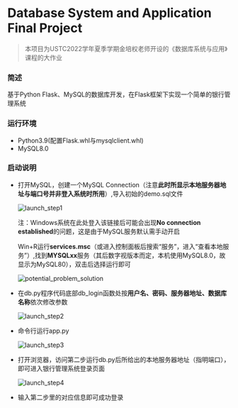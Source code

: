 # Database System and Application Final Project

>  本项目为USTC2022学年夏季学期金培权老师开设的《数据库系统与应用》课程的大作业

### 简述 ###

基于Python Flask、MySQL的数据库开发，在Flask框架下实现一个简单的银行管理系统

### 运行环境 ##

- Python3.9(配置Flask.whl与mysqlclient.whl)
- MySQL8.0

### 启动说明 ###

- 打开MySQL，创建一个MySQL Connection（注意**此时所显示本地服务器地址与端口号并非登入系统时所用**）,导入初始的demo.sql文件

  ![launch_step1](D:\Github\Database-System-and-Application-Final-Project\pics\launch_step1.jpg)

  注：Windows系统在此处登入该链接后可能会出现**No connection established**的问题，这是由于MySQL服务默认需手动开启

  Win+R运行**services.msc**（或进入控制面板后搜索“服务”，进入“查看本地服务”）,找到**MYSQLxx**服务（其后数字视版本而定，本机使用MySQL8.0，故显示为MySQL80），双击后选择运行即可

  ![potential_problem_solution](D:\Github\Database-System-and-Application-Final-Project\pics\potential_problem_solution.jpg)

- 在db.py程序代码底部db_login函数处按**用户名、密码、服务器地址、数据库名称**依次修改参数

  ![launch_step2](D:\Github\Database-System-and-Application-Final-Project\pics\launch_step2.jpg)

- 命令行运行app.py

  ![launch_step3](D:\Github\Database-System-and-Application-Final-Project\pics\launch_step3.jpg)

- 打开浏览器，访问第二步运行db.py后所给出的本地服务器地址（指明端口），即可进入银行管理系统登录页面

  ![launch_step4](D:\Github\Database-System-and-Application-Final-Project\pics\launch_step4.jpg)

- 输入第二步里的对应信息即可成功登录










